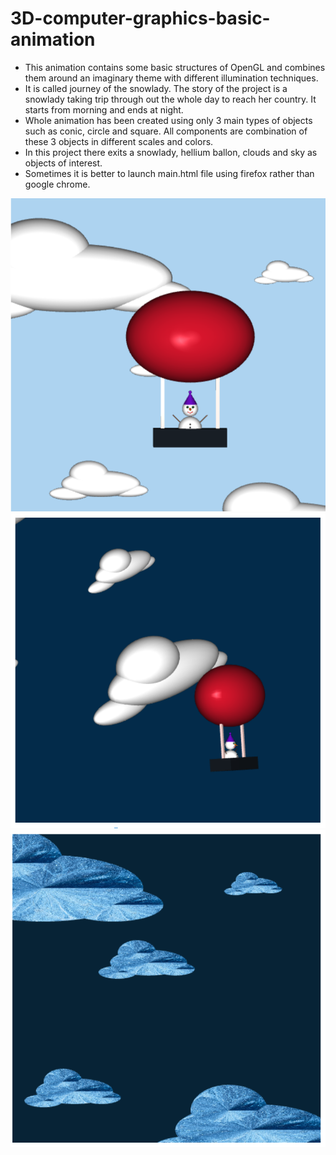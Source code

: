 # 3D-computer-graphics-basic-animation

- This animation contains some basic structures of OpenGL and combines them around an imaginary theme with different illumination techniques.
- It is called journey of the snowlady. The story of the project is a snowlady taking trip through out the whole day to reach her country. It starts from morning and ends at night.
- Whole animation has been created using only 3 main types of objects such as conic, circle and square. All components are combination of these 3 objects in different scales and colors.
- In this project there exits a snowlady, hellium ballon, clouds and sky as objects of interest. 
- Sometimes it is better to launch main.html file using firefox rather than google chrome.

![snowlady](https://github.com/mandalinadagi/3D-computer-graphics-basic-animation/blob/master/project_bundle/snowlady_image.png)
![another_scene](https://github.com/mandalinadagi/3D-computer-graphics-basic-animation/blob/master/project_bundle/another_scene.png)
![another_scene_2](https://github.com/mandalinadagi/3D-computer-graphics-basic-animation/blob/master/project_bundle/another_scene_2.png)
